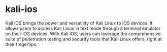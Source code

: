 # kali-ios
Kali iOS brings the power and versatility of Kali Linux to iOS devices. It allows users to access Kali Linux in text mode through a terminal emulator on their iOS devices. With Kali iOS, users can leverage the comprehensive suite of penetration testing and security tools that Kali Linux offers, right at their fingertips.
